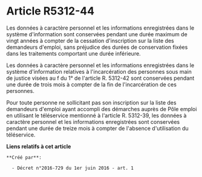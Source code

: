 # Article R5312-44

Les données à caractère personnel et les informations enregistrées dans le système d'information sont conservées pendant une
durée maximum de vingt années à compter de la cessation d'inscription sur la liste des demandeurs d'emploi, sans préjudice
des durées de conservation fixées dans les traitements comportant une durée inférieure.

Les données à caractère personnel et les informations enregistrées dans le système d'information relatives à l'incarcération
des personnes sous main de justice visées au f du 1° de l'article R. 5312-42 sont conservées pendant une durée de trois mois
à compter de la fin de l'incarcération de ces personnes.

Pour toute personne ne sollicitant pas son inscription sur la liste des demandeurs d'emploi ayant accompli des démarches
auprès de Pôle emploi en utilisant le téléservice mentionné à l'article R. 5312-39, les données à caractère personnel et les
informations enregistrées sont conservées pendant une durée de treize mois à compter de l'absence d'utilisation du
téléservice.

**Liens relatifs à cet article**

	**Créé par**:

	  - Décret n°2016-729 du 1er juin 2016 - art. 1
